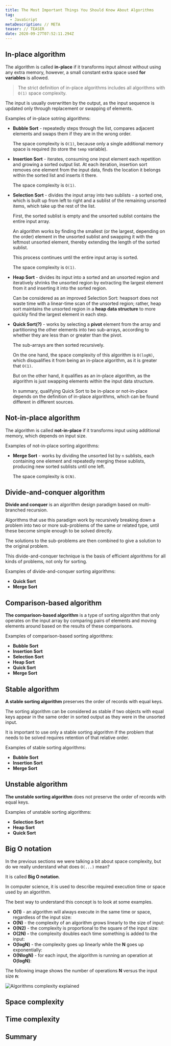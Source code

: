 ```yaml
---
title: The Most Important Things You Should Know About Algorithms
tag:
  - JavaScript
metaDescription: // META
teaser: // TEASER
date: 2020-09-27T07:52:11.294Z
---
```

## In-place algorithm

The algorithm is called **in-place** if it transforms input almost without using any extra memory, however, a small constant extra space used **for variables** is allowed.

> The strict definition of in-place algorithms includes all algorithms with `O(1)` space complexity.

The input is usually overwritten by the output, as the input sequence is updated only through replacement or swapping of elements.

Examples of in-place sotring algorithms:

* **Bubble Sort** - repeatedly steps through the list, compares adjacent elements and swaps them if they are in the wrong order.

  The space complexity is `O(1)`, because only a single additional memory space is required (to store the `temp` variable).
* **Insertion Sort** - iterates, consuming one input element each repetition and growing a sorted output list. At each iteration, insertion sort removes one element from the input data, finds the location it belongs within the sorted list and inserts it there.

  The space complexity is `O(1)`.
* **Selection Sort** - divides the input array into two sublists - a sorted one, which is built up from left to right and a sublist of the remaining unsorted items, which take up the rest of the list.

  First, the sorted sublist is empty and the unsorted sublist contains the entire input array.

  An algorithm works by finding the smallest (or the largest, depending on the order) element in the unsorted sublist and swapping it with the leftmost unsorted element, thereby extending the length of the sorted sublist.

  This process continues until the entire input array is sorted.

  The space complexity is `O(1)`. 
* **Heap Sort** - divides its input into a sorted and an unsorted region and iteratively shrinks the unsorted region by extracting the largest element from it and inserting it into the sorted region.

  Can be considered as an improved Selection Sort: heapsort does not waste time with a linear-time scan of the unsorted region; rather, heap sort maintains the unsorted region in a **heap data structure** to more quickly find the largest element in each step.
* **Quick Sort(?)** - works by selecting a **pivot** element from the array and partitioning the other elements into two sub-arrays, according to whether they are less than or greater than the pivot. 

  The sub-arrays are then sorted recursively.

  On the one hand, the space complexity of this algorithm is `O(logN)`, which disqualifies it from being an in-place algorithm, as it is greater that `O(1)`.

  But on the other hand, it qualifies as an in-place algorithm, as the algorithm is just swapping elements within the input data structure.

  In summary, qualifying Quick Sort to be in-place or not-in-place depends on the definition of in-place algorithms, which can be found different in different sources.

## Not-in-place algorithm

The algorithm is called **not-in-place** if it transforms input using additional memory, which depends on input size.

Examples of not-in-place sorting algorithms:

* **Merge Sort** - works by dividing the unsorted list by `n` sublists, each containing one element and repeatedly merging these sublists, producing new sorted sublists until one left.

  The space complexity is `O(N)`.

## Divide-and-conquer algorithm

**Divide and conquer** is an [](https://en.wikipedia.org/wiki/Algorithm_design_paradigm "Algorithm design paradigm")algorithm design paradigm based on multi-branched [](https://en.wikipedia.org/wiki/Recursion "Recursion")recursion.

Algorithms that use this paradigm work by recursively breaking down a problem into two or more sub-problems of the same or related type, until these become simple enough to be solved directly. 

The solutions to the sub-problems are then combined to give a solution to the original problem.

This divide-and-conquer technique is the basis of efficient algorithms for all kinds of problems, not only for sorting.

Examples of divide-and-conquer sorting algorithms:

* **Quick Sort**
* **Merge Sort**

## Comparison-based algorithm

**The comparison-based algorithm** is a type of sorting algorithm that only operates on the input array by comparing pairs of elements and moving elements around based on the results of these comparisons.

Examples of comparison-based sorting algorithms:

* **Bubble Sort**
* **Insertion Sort**
* **Selection Sort**
* **Heap Sort**
* **Quick Sort**
* **Merge Sort**

## Stable algorithm

**A stable sorting algorithm** preserves the order of records with equal keys.

The sorting algorithm can be considered as stable if two objects with equal keys appear in the same order in sorted output as they were in the unsorted input.

It is important to use only a stable sorting algorithm if the problem that needs to be solved requires retention of that relative order.

Examples of stable sorting algorithms:

* **Bubble Sort**
* **Insertion Sort**
* **Merge Sort**

## Unstable algorithm

**The unstable sorting algorithm** does not preserve the order of records with equal keys.

Examples of unstable sorting algorithms:

* **Selection Sort**
* **Heap Sort**
* **Quick Sort**

## Big O notation

In the previous sections we were talking a bit about space complexity, but do we really understand what does `O(...)` mean?

It is called **Big O notation**. 

In computer science, it is used to describe required execution time or space used by an algorithm.

The best way to understand this concept is to look at some examples.

* **O(1)** - an algorithm will always execute in the same time or space, regardless of the input size:
* **O(N)** - the complexity of an algorithm grows linearly to the size of input:
* **O(N2)** - the complexity is proportional to the square of the input size:
* **O(2N) -** the complexity doubles each time something is added to the input:
* **O(logN)** - the complexity goes up linearly while the **N** goes up exponentially:
* **O(NlogN)** - for each input, the algorithm is running an operation at **O(logN)**:

The following image shows the number of operations **N** versus the input size **n**:

![Algorithms complexity explained](/img/1920px-comparison_computational_complexity.svg.png "Algorithms complexity explained")

## Space complexity

## Time complexity

## Summary